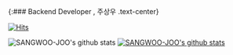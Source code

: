 
{:### Backend Developer , 주상우 .text-center}

[![Hits](https://hits.seeyoufarm.com/api/count/incr/badge.svg?url=https%3A%2F%2Fgithub.com%2FSANGWOO-JOO&count_bg=%2379C83D&title_bg=%23555555&icon=&icon_color=%23E7E7E7&title=hits&edge_flat=false)](https://hits.seeyoufarm.com) 
<br>

![SANGWOO-JOO's github stats](https://github-readme-stats.vercel.app/api?username=SANGWOO-JOO&show_icons=true)
[![SANGWOO-JOO's github stats](https://github-readme-stats.vercel.app/api/top-langs/?username=SANGWOO-JOO&show_icons=true&hide_border=true&title_color=004386&icon_color=004386&layout=compact)](https://github.com/SANGWOO-JOO)

